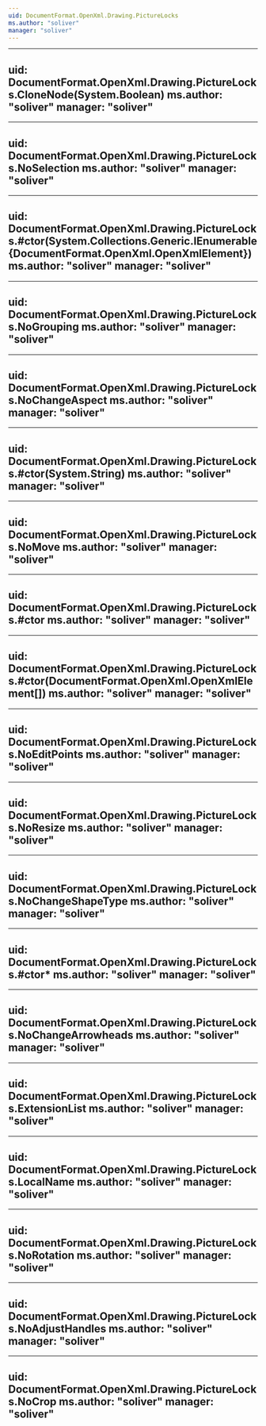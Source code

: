 ```yaml
---
uid: DocumentFormat.OpenXml.Drawing.PictureLocks
ms.author: "soliver"
manager: "soliver"
---
```


---
uid: DocumentFormat.OpenXml.Drawing.PictureLocks.CloneNode(System.Boolean)
ms.author: "soliver"
manager: "soliver"
---

---
uid: DocumentFormat.OpenXml.Drawing.PictureLocks.NoSelection
ms.author: "soliver"
manager: "soliver"
---

---
uid: DocumentFormat.OpenXml.Drawing.PictureLocks.#ctor(System.Collections.Generic.IEnumerable{DocumentFormat.OpenXml.OpenXmlElement})
ms.author: "soliver"
manager: "soliver"
---

---
uid: DocumentFormat.OpenXml.Drawing.PictureLocks.NoGrouping
ms.author: "soliver"
manager: "soliver"
---

---
uid: DocumentFormat.OpenXml.Drawing.PictureLocks.NoChangeAspect
ms.author: "soliver"
manager: "soliver"
---

---
uid: DocumentFormat.OpenXml.Drawing.PictureLocks.#ctor(System.String)
ms.author: "soliver"
manager: "soliver"
---

---
uid: DocumentFormat.OpenXml.Drawing.PictureLocks.NoMove
ms.author: "soliver"
manager: "soliver"
---

---
uid: DocumentFormat.OpenXml.Drawing.PictureLocks.#ctor
ms.author: "soliver"
manager: "soliver"
---

---
uid: DocumentFormat.OpenXml.Drawing.PictureLocks.#ctor(DocumentFormat.OpenXml.OpenXmlElement[])
ms.author: "soliver"
manager: "soliver"
---

---
uid: DocumentFormat.OpenXml.Drawing.PictureLocks.NoEditPoints
ms.author: "soliver"
manager: "soliver"
---

---
uid: DocumentFormat.OpenXml.Drawing.PictureLocks.NoResize
ms.author: "soliver"
manager: "soliver"
---

---
uid: DocumentFormat.OpenXml.Drawing.PictureLocks.NoChangeShapeType
ms.author: "soliver"
manager: "soliver"
---

---
uid: DocumentFormat.OpenXml.Drawing.PictureLocks.#ctor*
ms.author: "soliver"
manager: "soliver"
---

---
uid: DocumentFormat.OpenXml.Drawing.PictureLocks.NoChangeArrowheads
ms.author: "soliver"
manager: "soliver"
---

---
uid: DocumentFormat.OpenXml.Drawing.PictureLocks.ExtensionList
ms.author: "soliver"
manager: "soliver"
---

---
uid: DocumentFormat.OpenXml.Drawing.PictureLocks.LocalName
ms.author: "soliver"
manager: "soliver"
---

---
uid: DocumentFormat.OpenXml.Drawing.PictureLocks.NoRotation
ms.author: "soliver"
manager: "soliver"
---

---
uid: DocumentFormat.OpenXml.Drawing.PictureLocks.NoAdjustHandles
ms.author: "soliver"
manager: "soliver"
---

---
uid: DocumentFormat.OpenXml.Drawing.PictureLocks.NoCrop
ms.author: "soliver"
manager: "soliver"
---
